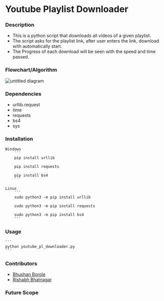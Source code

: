 # Youtube Playlist Downloader

### Description	
- This is a python script that downloads all videos of a given playlist.
- The script asks for the playlist link, after user enters the link, download with automatically start.
- The Progress of each download will be seen with the speed and time passed.

### Flowchart/Algorithm
![untitled diagram](https://user-images.githubusercontent.com/43790534/49329397-43754280-f5a4-11e8-8a28-912b77aee48b.png)

### Dependencies
- urllib.request
- time
- requests
- bs4
- sys

### Installation
	Windows
		```
		pip install urllib

		pip install requests

		pip install bs4
		```

	Linux
		```
		sudo python3 -m pip install urllib

		sudo python3 -m pip install requests

		sudo python3 -m pip install bs4
		```
	

### Usage
	```
	python youtube_pl_downloader.py
	```

### Contributors
- [Bhushan Borole](https://github.com/bhushan-borole)
- [Rishabh Bhatnagar](https://github.com/RishabhBhatnagar)
### Future Scope
